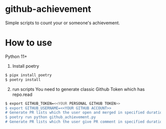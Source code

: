 # github-achievement
Simple scripts to count your or someone's achievement.

# How to use
Python 11+

1. Install poetry
```sh
$ pipx install poetry
$ poetry install
```

2. run scripts
You need to generate classic Github Token which has repo.read

```sh
$ export GITHUB_TOKEN=<<YOUR PERSONAL GITHUB TOKEN>>
$ export GITHUB_USERNAME=<<YOUR GITHUB ACCOUNT>>
# Generate PR lists which the user open and merged in specified duration
$ poetry run python github_achievement.py
# Generate PR lists which the user give PR comment in specified duration
```

